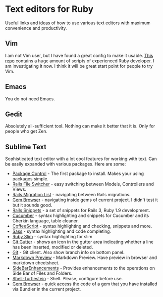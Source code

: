 # Text editors for Ruby
Useful links and ideas of how to use various text editors with maximum convenience and productivity.

## Vim
I am not Vim user, but I have found a great config to make it usable. [This repo](https://github.com/nviennot/vim-config) contains a huge amount of scripts of experienced Ruby developer. I am investigating it now. I think it will be great start point for people to try Vim.

## Emacs
You do not need Emacs.

## Gedit
Absolutely all-sufficient tool. Nothing can make it better that it is. Only for people who get Zen.

## Sublime Text
Sophisticated text editor with a lot cool features for working with text. Can be easily expanded with various packages. Here are some:
* [Package Control](http://wbond.net/sublime_packages/package_control) - The first package to install. Makes your using packages simple.
* [Rails File Switcher](https://github.com/AlexanderZaytsev/SublimeText2RailsFileSwitcher) - easy switching between Models, Controllers and Views.
* [Rails Migration List](https://github.com/KELiON/RailsMigrationsList) - navigating between Rails migrations.
* [Gem Browser](https://github.com/NaN1488/sublime-gem-browser) - navigating inside gems of current project. I didn't test it but it sounds good.
* [Rails Snippets](https://github.com/tadast/sublime-rails-snippets) - a set of snippets for Rails 3, Ruby 1.9 development.
* [Cucumber](https://github.com/drewda/cucumber-sublime2-bundle) - syntax highlighting and snippets for Cucumber and its Gherkin language, table cleaner.
* [CoffeeScript](http://xavura.github.com/CoffeeScript-Sublime-Plugin) - syntax highlighting and checking, snippets and more.
* [Sass](https://github.com/nathos/sass-textmate-bundle) - syntax highlighting and code completing.
* [Ruby Slim](http://slim-lang.com) - syntax highlighting for slim.
* [Git Gutter](https://github.com/jisaacks/GitGutter) - shows an icon in the gutter area indicating whether a line has been inserted, modified or deleted.
* [Git](https://github.com/kemayo/sublime-text-2-git) - Git client. Also show branch info on bottom panel.
* [Markdown Preview](https://github.com/revolunet/sublimetext-markdown-preview) - Markdown Preview. Have preview in browser and markdown cheetsheet.
* [SideBarEnhancements](https://github.com/titoBouzout/SideBarEnhancements) - Provides enhancements to the operations on Side Bar of Files and Folders.
* [Shell-Turtlestein](https://github.com/misfo/Shell-Turtlestein) - Shell. Please, configure before use.
* [Gem Browser](https://github.com/NaN1488/sublime-gem-browser) - quick access the code of a gem that you have installed via Bundler in the current project.
